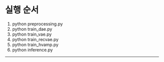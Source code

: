 # 실행 순서
1. python preprocessing.py
2. python train_dae.py
3. python train_vae.py
4. python train_recvae.py
5. python train_hvamp.py
6. python inference.py

---
